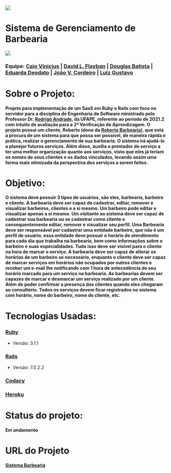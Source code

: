 <a href="https://www.codacy.com/gh/BarberES/sistema-barbearia/dashboard?utm_source=github.com&amp;utm_medium=referral&amp;utm_content=tizeiros/sistema-barbearia&amp;utm_campaign=Badge_Grade"><img src="https://app.codacy.com/project/badge/Grade/e141b0b662dc4b02b7153ed3bb471c23"/></a>

<h1>Sistema de Gerenciamento de Barbearia</h1>
<img src="https://i.imgur.com/BNIn4FV.jpg"/>

</div>

<h3>Equipe:   
   <a href = "https://github.com/CaioVSG"> Caio Vinicius</a> |
   <a href = "https://github.com/Flayban"> David L. Flayban</a> |
   <a href = "https://github.com/douglasfsbatista">Douglas Batista</a> |
   <a href = "https://github.com/hodeaven">Eduarda Deodato</a> |
   <a href = "https://github.com/jvictorcordeiro">João V. Cordeiro</a> |
   <a href = "https://github.com/luizz567">Luiz Gustavo</a>
</h3>

<h1>Sobre o Projeto:</h1>

<h4>Projeto para implementação de um SaaS em Ruby e Rails com foco no servidor para a disciplina de Engenharia de Software ministrado pelo Professor Dr. <a href = "https://github.com/rcaa">Rodrigo Andrade</a>, da UFAPE, referente ao período de 2021.2 com intuito de avaliação para a 2ª Verificação de Aprendizagem. O projeto possui um cliente, Roberto (dono da <a href ="https://www.instagram.com/robertosimao_barbearia/">Roberto Barbearia</a>), que está a procura de um sistema para que possa ser possível, de maneira rápida e prática, realizar o gerenciamento de sua barbearia. O sistema irá ajudá-lo a planejar futuros serviços. Além disso, auxilia o prestador de serviço a ter uma melhor organização quanto aos serviços, visto que eles já teriam os nomes de seus clientes e os dados vinculados, levando assim uma forma mais otimizada da perspectiva dos serviços a serem feitos.</h4>
   
<h1>Objetivo:</h1>

   <h4> O sistema deve possuir 3 tipos de usuários, são eles, barbearia, barbeiro e cliente. A barbearia deve ser capaz de cadastrar, editar, remover e visualizar barbeiros, clientes e a si mesmo. Um barbeiro pode editar e visualizar apenas a si mesmo.
    Um visitante ao sistema deve ser capaz de cadastrar sua barbearia ou se cadastrar como cliente e consequentemente editar, remover e visualizar seu perfil.
    Uma Barbearia deve ser responsável por cadastrar uma entidade barbeiro, que não é um perfil de usuário, essa entidade deve possuir o horário de atendimento para cada dia que trabalha na barbearia, bem como informações sobre o barbeiro e suas especialidades. Tudo isso deve ser visível para o cliente na hora de marcar o serviço. A barbearia deve ser capaz de alterar os horários de um barbeiro se necessário, enquanto o cliente deve ser capaz de marcar serviços em horários não ocupados por outros clientes e receber um e-mail lhe notificando com 1 hora de antecedência do seu horário marcado para um serviço na barbearia.
   As barbearias devem ser capazes de marcar e desmarcar um serviço realizado por um cliente. Além de poder confirmar a presença dos clientes quando eles chegaram ao consultório. 
    Todos os serviços devem ficar registrados no sistema com horário, nome do barbeiro, nome do cliente, etc.</h4>
   
<h1>Tecnologias Usadas:</h1>

<h3><a href = "https://www.ruby-lang.org/pt/">Ruby</a></h3>
<ul>
   <li>Versão: 3.1.1</li>
</ul>

<h3><a href = "https://rubyonrails.org/">Rails</a></h3>
<ul>
   <li>Versão: 7.0.2.2</li>
</ul>

<h3><a href = "https://www.codacy.com/product">Codacy</a></h3>
<h3><a href = "https://dashboard.heroku.com/apps">Heroku</a></h3>

<h1>Status do projeto:</h1>
<h4>Em andamento</h4>

<h1>URL do Projeto</h1>
<h4>
   <a href = "https://obscure-taiga-18809.herokuapp.com/">Sistema Barbearia</a>
</h4>

